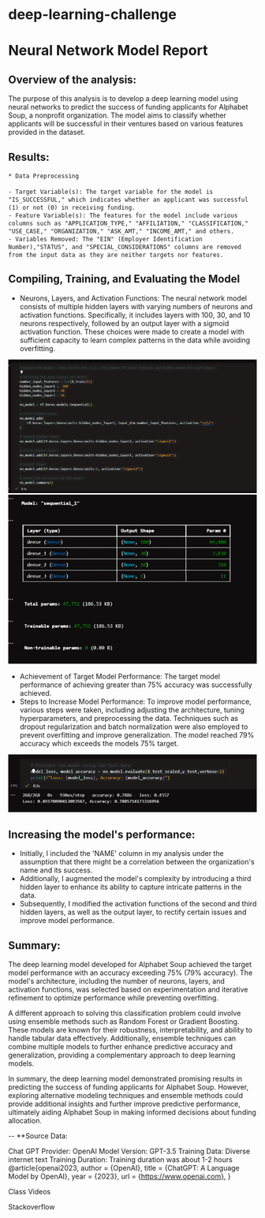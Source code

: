 # deep-learning-challenge

# Neural Network Model Report

## Overview of the analysis:

The purpose of this analysis is to develop a deep learning model using neural networks to predict the success of funding applicants for Alphabet Soup, a nonprofit organization. The model aims to classify whether applicants will be successful in their ventures based on various features provided in the dataset.

## Results:

```
* Data Preprocessing

- Target Variable(s): The target variable for the model is "IS_SUCCESSFUL," which indicates whether an applicant was successful (1) or not (0) in receiving funding.
- Feature Variable(s): The features for the model include various columns such as "APPLICATION_TYPE," "AFFILIATION," "CLASSIFICATION," "USE_CASE," "ORGANIZATION," "ASK_AMT," "INCOME_AMT," and others.
- Variables Removed: The "EIN" (Employer Identification Number),"STATUS", and "SPECIAL_CONSIDERATIONS" columns are removed from the input data as they are neither targets nor features.
```

## Compiling, Training, and Evaluating the Model

- Neurons, Layers, and Activation Functions: The neural network model consists of multiple hidden layers with varying numbers of neurons and activation functions. Specifically, it includes layers with 100, 30, and 10 neurons respectively, followed by an output layer with a sigmoid activation function. These choices were made to create a model with sufficient capacity to learn complex patterns in the data while avoiding overfitting.

![Defining the model_1](image-2.png)
![Defining the model_2](image-3.png)

- Achievement of Target Model Performance: The target model performance of achieving greater than 75% accuracy was successfully achieved.
- Steps to Increase Model Performance: To improve model performance, various steps were taken, including adjusting the architecture, tuning hyperparameters, and preprocessing the data. Techniques such as dropout regularization and batch normalization were also employed to prevent overfitting and improve generalization. The model reached 79% accuracy which exceeds the models 75% target. 

![Evaluating the model](image-1.png)

## Increasing the model's performance:
- Initially, I included the 'NAME' column in my analysis under the assumption that there might be a correlation between the organization's name and its success. 
- Additionally, I augmented the model's complexity by introducing a third hidden layer to enhance its ability to capture intricate patterns in the data.
- Subsequently, I modified the activation functions of the second and third hidden layers, as well as the output layer, to rectify certain issues and improve model performance.

## Summary:

The deep learning model developed for Alphabet Soup achieved the target model performance with an accuracy exceeding 75% (79% accuracy). The model's architecture, including the number of neurons, layers, and activation functions, was selected based on experimentation and iterative refinement to optimize performance while preventing overfitting.

A different approach to solving this classification problem could involve using ensemble methods such as Random Forest or Gradient Boosting. These models are known for their robustness, interpretability, and ability to handle tabular data effectively. Additionally, ensemble techniques can combine multiple models to further enhance predictive accuracy and generalization, providing a complementary approach to deep learning models.

In summary, the deep learning model demonstrated promising results in predicting the success of funding applicants for Alphabet Soup. However, exploring alternative modeling techniques and ensemble methods could provide additional insights and further improve predictive performance, ultimately aiding Alphabet Soup in making informed decisions about funding allocation.

--
**Source Data: 

Chat GPT Provider: OpenAI Model Version: GPT-3.5 Training Data: Diverse internet text Training Duration: Training duration was about 1-2 hours @article{openai2023, author = {OpenAI}, title = {ChatGPT: A Language Model by OpenAI}, year = {2023}, url = {https://www.openai.com}, }

Class Videos

Stackoverflow